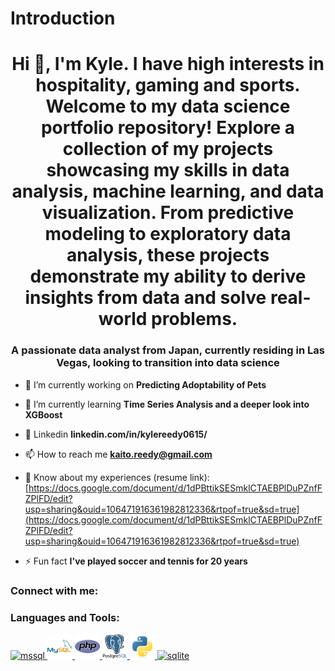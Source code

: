 # Introduction

<h1 align="center">Hi 👋, I'm Kyle. I have high interests in hospitality, gaming and sports. Welcome to my data science portfolio repository! Explore a collection of my projects showcasing my skills in data analysis, machine learning, and data visualization. From predictive modeling to exploratory data analysis, these projects demonstrate my ability to derive insights from data and solve real-world problems.</h1>
<h3 align="center">A passionate data analyst from Japan, currently residing in Las Vegas, looking to transition into data science</h3>

- 🔭 I’m currently working on **Predicting Adoptability of Pets**

- 🌱 I’m currently learning **Time Series Analysis and a deeper look into XGBoost**

- 📱 Linkedin **linkedin.com/in/kylereedy0615/**

- 📫 How to reach me **kaito.reedy@gmail.com**

- 📄 Know about my experiences (resume link): [https://docs.google.com/document/d/1dPBttikSESmklCTAEBPlDuPZnfFZPlFD/edit?usp=sharing&ouid=106471916361982812336&rtpof=true&sd=true](https://docs.google.com/document/d/1dPBttikSESmklCTAEBPlDuPZnfFZPlFD/edit?usp=sharing&ouid=106471916361982812336&rtpof=true&sd=true)

- ⚡ Fun fact **I've played soccer and tennis for 20 years**

<h3 align="left">Connect with me:</h3>
<p align="left">
</p>

<h3 align="left">Languages and Tools:</h3>
<p align="left"> <a href="https://www.microsoft.com/en-us/sql-server" target="_blank" rel="noreferrer"> <img src="https://www.svgrepo.com/show/303229/microsoft-sql-server-logo.svg" alt="mssql" width="40" height="40"/> </a> <a href="https://www.mysql.com/" target="_blank" rel="noreferrer"> <img src="https://raw.githubusercontent.com/devicons/devicon/master/icons/mysql/mysql-original-wordmark.svg" alt="mysql" width="40" height="40"/> </a> <a href="https://www.php.net" target="_blank" rel="noreferrer"> <img src="https://raw.githubusercontent.com/devicons/devicon/master/icons/php/php-original.svg" alt="php" width="40" height="40"/> </a> <a href="https://www.postgresql.org" target="_blank" rel="noreferrer"> <img src="https://raw.githubusercontent.com/devicons/devicon/master/icons/postgresql/postgresql-original-wordmark.svg" alt="postgresql" width="40" height="40"/> </a> <a href="https://www.python.org" target="_blank" rel="noreferrer"> <img src="https://raw.githubusercontent.com/devicons/devicon/master/icons/python/python-original.svg" alt="python" width="40" height="40"/> </a> <a href="https://www.sqlite.org/" target="_blank" rel="noreferrer"> <img src="https://www.vectorlogo.zone/logos/sqlite/sqlite-icon.svg" alt="sqlite" width="40" height="40"/> </a> </p>
